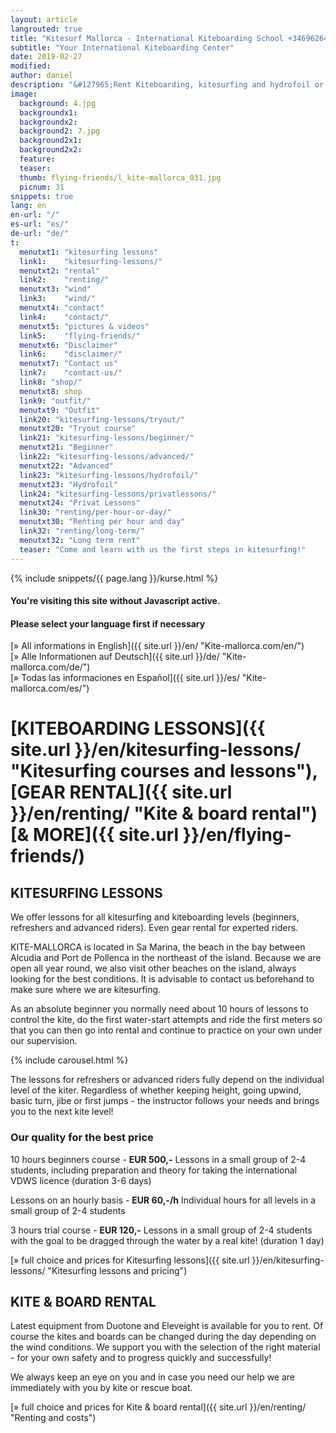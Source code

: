 ```yaml
---
layout: article
langrouted: true
title: "Kitesurf Mallorca - International Kiteboarding School +34696264729"
subtitle: "Your International Kiteboarding Center"
date: 2019-02-27
modified: 
author: daniel
description: "&#127965;Rent Kiteboarding, kitesurfing and hydrofoil or lessons for all levels at Palma, Alcudia or Pollensa. All gear for each student"
image:
  background: 4.jpg
  backgroundx1:
  backgroundx2:
  background2: 7.jpg
  background2x1:
  background2x2:
  feature:
  teaser:
  thumb: flying-friends/l_kite-mallorca_031.jpg
  picnum: 31
snippets: true
lang: en
en-url: "/"
es-url: "es/"
de-url: "de/"
t:
  menutxt1: "kitesurfing lessons"
  link1:    "kitesurfing-lessons/"
  menutxt2: "rental"
  link2:    "renting/"
  menutxt3: "wind"
  link3:    "wind/"
  menutxt4: "contact"
  link4:    "contact/"
  menutxt5: "pictures & videos"
  link5:    "flying-friends/"
  menutxt6: "Disclaimer"
  link6:    "disclaimer/"
  menutxt7: "Contact us"
  link7:    "contact-us/"
  link8: "shop/"
  menutxt8: shop
  link9: "outfit/"
  menutxt9: "Outfit"
  link20: "kitesurfing-lessons/tryout/"
  menutxt20: "Tryout course"
  link21: "kitesurfing-lessons/beginner/"
  menutxt21: "Beginner"
  link22: "kitesurfing-lessons/advanced/"
  menutxt22: "Advanced"
  link23: "kitesurfing-lessons/hydrofoil/"
  menutxt23: "Hydrofoil"
  link24: "kitesurfing-lessons/privatlessons/"
  menutxt24: "Privat Lessons"
  link30: "renting/per-hour-or-day/"
  menutxt30: "Reǹting per hour and day"
  link32: "renting/long-term/"
  menutxt32: "Long term rent"
  teaser: "Come and learn with us the first steps in kitesurfing!"
---
```

{% include snippets/{{ page.lang }}/kurse.html %}
#### You're visiting this site without Javascript active.
#### Please select your language first if necessary 
[» All informations in English]({{ site.url }}/en/ "Kite-mallorca.com/en/")  
[» Alle Informationen auf Deutsch]({{ site.url }}/de/ "Kite-mallorca.com/de/")  
[» Todas las informaciones en Español]({{ site.url }}/es/ "Kite-mallorca.com/es/")  

# [**KITEBOARDING LESSONS**]({{ site.url }}/en/kitesurfing-lessons/ "Kitesurfing courses and lessons"), [**GEAR RENTAL**]({{ site.url }}/en/renting/ "Kite & board rental") [**& MORE**]({{ site.url }}/en/flying-friends/)

## KITESURFING LESSONS

We offer lessons for all kitesurfing and kiteboarding levels (beginners, refreshers and advanced riders). Even gear rental for experted riders.

KITE-MALLORCA is located in Sa Marina, the beach in the bay between Alcudia and Port de Pollenca in the northeast of the island. Because we are open all year round, we also visit other beaches on the island, always looking for the best conditions.  It is advisable to contact us beforehand to make sure where we are kitesurfing. 

As an absolute beginner you normally need about 10 hours of lessons to control the kite, do the first water-start attempts and ride the first meters so that you can then go into rental and continue to practice on your own under our supervision.

{% include carousel.html %}

The lessons for refreshers or advanced riders fully depend on the individual level of the kiter. Regardless of whether keeping height, going upwind, basic turn, jibe or first jumps - the instructor follows your needs and brings you to the next kite level!

### Our quality for the best price

10 hours beginners course - **EUR 500,-**
Lessons in a small group of 2-4 students, including preparation and theory for taking the international VDWS licence (duration 3-6 days)

Lessons on an hourly basis - **EUR 60,-/h**
Individual hours for all levels in a small group of 2-4 students

3 hours trial course - **EUR 120,-**
Lessons in a small group of 2-4 students with the goal to be dragged through the water by a real kite! (duration 1 day)

[» full choice and prices for Kitesurfing lessons]({{ site.url }}/en/kitesurfing-lessons/ "Kitesurfing lessons and pricing")


## KITE & BOARD RENTAL

Latest equipment from Duotone and Eleveight is available for you to rent. Of course the kites and boards can be changed during the day depending on the wind conditions. We support you with the selection of the right material - for your own safety and to progress quickly and successfully!

We always keep an eye on you and in case you need our help we are immediately with you by kite or rescue boat.

[» full choice and prices for Kite & board rental]({{ site.url }}/en/renting/ "Renting and costs")
